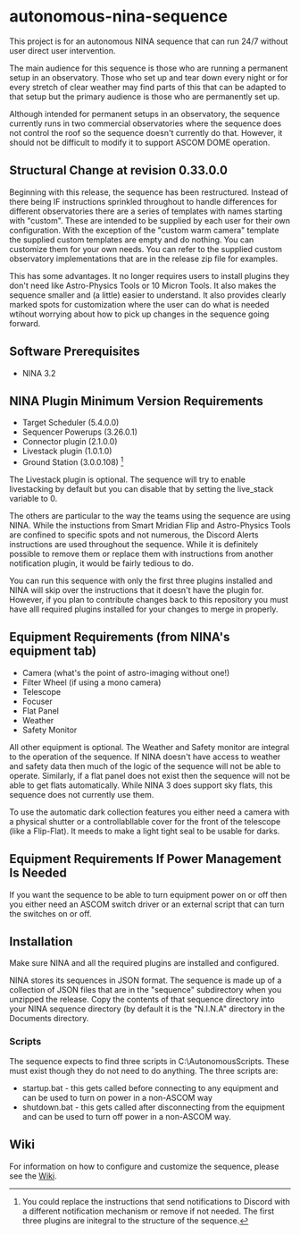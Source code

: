 # autonomous-nina-sequence
This project is for an autonomous NINA sequence that can run 24/7 without user direct user intervention.

The main audience for this sequence is those who are running a permanent setup in an observatory. Those who set up and tear down every night or for every stretch of clear weather may find parts of this that can be adapted to that setup but the primary audience is those who are permanently set up.

Although intended for permanent setups in an observatory, the sequence currently runs in two commercial observatories where the sequence does not control the roof so the sequence doesn't currently do that. However, it should not be difficult to modify it to support ASCOM DOME operation.

## Structural Change at revision 0.33.0.0

Beginning with this release, the sequence has been restructured. Instead of there being IF instructions sprinkled throughout to handle differences for different observatories there are a series of templates with names starting with "custom". These are intended to be supplied by each user for their own configuration. With the exception of the "custom warm camera" template the supplied custom templates are empty and do nothing. You can customize them for your own needs. You can refer to the supplied custom observatory implementations that are in the release zip file for examples.

This has some advantages. It no longer requires users to install plugins they don't need like Astro-Physics Tools or 10 Micron Tools. It also makes the sequence smaller and (a little) easier to understand. It also provides clearly marked spots for customization where the user can do what is needed wtihout worrying about how to pick up changes in the sequence going forward.

## Software Prerequisites

- NINA 3.2
 
 ## NINA Plugin Minimum Version Requirements
- Target Scheduler (5.4.0.0)
- Sequencer Powerups (3.26.0.1)
- Connector plugin (2.1.0.0)
- Livestack plugin (1.0.1.0)
- Ground Station (3.0.0.108) [^1]

[^1]: You could replace the instructions that send notifications to Discord with a different notification mechanism or remove if not needed.
The first three plugins are initegral to the structure of the sequence. 

The Livestack plugin is optional. The sequence will try to enable livestacking by default but you can disable that by setting the live_stack variable to 0.

The others are particular to the way the teams using the sequence are using NINA. While the instuctions from Smart Mridian Flip and Astro-Physics Tools are confined to specific spots and not numerous, the Discord Alerts instructions are used throughout the sequence. While it is definitely possible to remove them or replace them with instructions from another notification plugin, it would be fairly tedious to do.

You can run this sequence with only the first three plugins installed and NINA will skip over the instructions that it doesn't have the plugin for. However, if you plan to contribute changes back to this repository you must have alll required plugins installed for your changes to merge in properly.

 ## Equipment Requirements (from NINA's equipment tab)

 - Camera (what's the point of astro-imaging without one!)
 - Filter Wheel (if using a mono camera)
 - Telescope
 - Focuser
 - Flat Panel
 - Weather
 - Safety Monitor

All other equipment is optional. The Weather and Safety monitor are integral to the operation of the sequence. If NINA doesn't have access to weather and safety data then much of the logic of the sequence will not be able to operate. Similarly, if a flat panel does not exist then the sequence will not be able to get flats automatically. While NINA 3 does support sky flats, this sequence does not currently use them.

To use the automatic dark collection features you either need a camera with a physical shutter or a controllabllable cover for the front of the telescope (like a Flip-Flat). It meeds to make a light tight seal to be usable for darks.

## Equipment Requirements If Power Management Is Needed

If you want the sequence to be able to turn equipment power on or off then you either need an ASCOM switch driver or an external script that can turn the switches on or off.

## Installation

Make sure NINA and all the required plugins are installed and configured.

NINA stores its sequences in JSON format. The sequence is made up of a collection of JSON files that are in the "sequence" subdirectory when you unzipped the release. Copy the contents of that sequence directory into your NINA sequence directory (by default it is the "N.I.N.A" directory in the Documents directory.

### Scripts

The sequence expects to find three scripts in C:\AutonomousScripts. These must exist though they do not need to do anything. The three scripts are:
- startup.bat - this gets called before connecting to any equipment and can be used to turn on power in a non-ASCOM way
- shutdown.bat - this gets called after disconnecting from the equipment and can be used to turn off power in a non-ASCOM way.

## Wiki

For information on how to configure and customize the sequence, please see the [Wiki](https://github.com/ac4lt/autonomous-nina-sequence/wiki).
